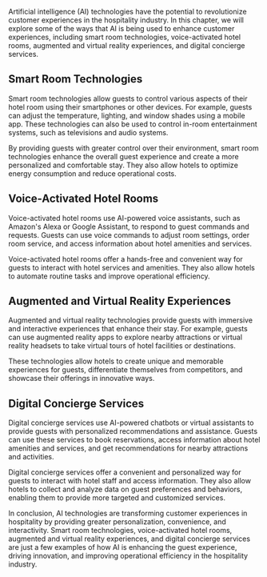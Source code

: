 

Artificial intelligence (AI) technologies have the potential to revolutionize customer experiences in the hospitality industry. In this chapter, we will explore some of the ways that AI is being used to enhance customer experiences, including smart room technologies, voice-activated hotel rooms, augmented and virtual reality experiences, and digital concierge services.

Smart Room Technologies
-----------------------

Smart room technologies allow guests to control various aspects of their hotel room using their smartphones or other devices. For example, guests can adjust the temperature, lighting, and window shades using a mobile app. These technologies can also be used to control in-room entertainment systems, such as televisions and audio systems.

By providing guests with greater control over their environment, smart room technologies enhance the overall guest experience and create a more personalized and comfortable stay. They also allow hotels to optimize energy consumption and reduce operational costs.

Voice-Activated Hotel Rooms
---------------------------

Voice-activated hotel rooms use AI-powered voice assistants, such as Amazon's Alexa or Google Assistant, to respond to guest commands and requests. Guests can use voice commands to adjust room settings, order room service, and access information about hotel amenities and services.

Voice-activated hotel rooms offer a hands-free and convenient way for guests to interact with hotel services and amenities. They also allow hotels to automate routine tasks and improve operational efficiency.

Augmented and Virtual Reality Experiences
-----------------------------------------

Augmented and virtual reality technologies provide guests with immersive and interactive experiences that enhance their stay. For example, guests can use augmented reality apps to explore nearby attractions or virtual reality headsets to take virtual tours of hotel facilities or destinations.

These technologies allow hotels to create unique and memorable experiences for guests, differentiate themselves from competitors, and showcase their offerings in innovative ways.

Digital Concierge Services
--------------------------

Digital concierge services use AI-powered chatbots or virtual assistants to provide guests with personalized recommendations and assistance. Guests can use these services to book reservations, access information about hotel amenities and services, and get recommendations for nearby attractions and activities.

Digital concierge services offer a convenient and personalized way for guests to interact with hotel staff and access information. They also allow hotels to collect and analyze data on guest preferences and behaviors, enabling them to provide more targeted and customized services.

In conclusion, AI technologies are transforming customer experiences in hospitality by providing greater personalization, convenience, and interactivity. Smart room technologies, voice-activated hotel rooms, augmented and virtual reality experiences, and digital concierge services are just a few examples of how AI is enhancing the guest experience, driving innovation, and improving operational efficiency in the hospitality industry.
